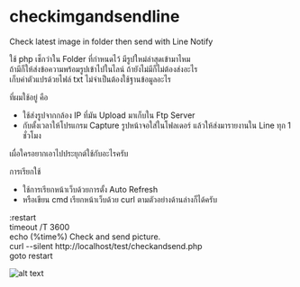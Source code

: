 # checkimgandsendline
Check latest image in folder then send with Line Notify

ใช้ php เช็กว่าใน Folder ที่กำหนดไว้ มีรูปใหม่ล่าสุดเข้ามาไหม<br/>
ถ้ามีก็ให้ส่งข้อความพร้อมรูปเข้าไปในไลน์ ถ้ายังไม่มีก็ไม่ต้องส่งอะไร<br/>
เก็บค่าตัวแปรด้วยไฟล์ txt ไม่จำเป็นต้องใช้ฐานข้อมูลอะไร<br/>

ที่ผมใช้อยู่ คือ 
- ใช้ส่งรูปจากกล้อง IP ที่มัน Upload มาเก็บใน Ftp Server 
- กับตั้งเวลาให้โปรแกรม Capture รูปหน้าจอใส่ในโฟลเดอร์ แล้วให้ส่งมารายงานใน Line ทุก 1 ชั่วโมง

เผื่อใครอยากเอาไปประยุกต์ใช้กับอะไรครับ

การเรียกใช้
- ใช้การเรียกหน้าเว็บด้วยการตั้ง Auto Refresh 
- หรือเขียน cmd เรียกหน้าเว็บด้วย curl ตามตัวอย่างด้านล่างก็ได้ครับ

:restart<br/>
timeout /T 3600<br/>
echo (%time%) Check and send picture.<br/>
curl --silent http://localhost/test/checkandsend.php<br/>
goto restart<br/>

![alt text](https://raw.githubusercontent.com/superogira/checkimgandsendline/master/checkimgandsendline.jpg)
